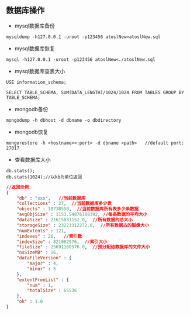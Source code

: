 ## 数据库操作

- mysql数据库备份

```shell
mysqldump -h127.0.0.1 -uroot -p123456 atoslNew>atoslNew.sql
```

- mysql数据库恢复

```shell
mysql -h127.0.0.1 -uroot -p123456 atoslNew<./atoslNew.sql
```

- mysql数据库查表大小

```shell
USE information_schema;

SELECT TABLE_SCHEMA, SUM(DATA_LENGTH)/1024/1024 FROM TABLES GROUP BY TABLE_SCHEMA;
```



- mongodb备份

```shell
mongodump -h dbhost -d dbname -o dbdirectory
```

- mongodb恢复

```shell
mongorestore -h <hostname><:port> -d dbname <path>   //default port: 27017
```

- 查看数据库大小

```shell
db.stats();
db.stats(1024);//以kb为单位返回
```

```json
//返回示例
{
    "db" : "xxx",   //当前数据库
    "collections" : 27,  //当前数据库多少表 
    "objects" : 18738550,  //当前数据库所有表多少条数据
    "avgObjSize" : 1153.54876188392, //每条数据的平均大小
    "dataSize" : 21615831152.0,  //所有数据的总大小
    "storageSize" : 23223312272.0,  //所有数据占的磁盘大小 
    "numExtents" : 121,
    "indexes" : 26,   //索引数 
    "indexSize" : 821082976,  //索引大小 
    "fileSize" : 25691160576.0,  //预分配给数据库的文件大小
    "nsSizeMB" : 16,
    "dataFileVersion" : {
        "major" : 4,
        "minor" : 5
    },
    "extentFreeList" : {
        "num" : 1,
        "totalSize" : 65536
    },
    "ok" : 1.0
}
```

